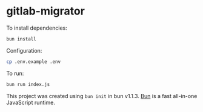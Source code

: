 # gitlab-migrator

To install dependencies:

```bash
bun install
```

Configuration:

```bash
cp .env.example .env
```

To run:

```bash
bun run index.js
```

This project was created using `bun init` in bun v1.1.3. [Bun](https://bun.sh) is a fast all-in-one JavaScript runtime.
